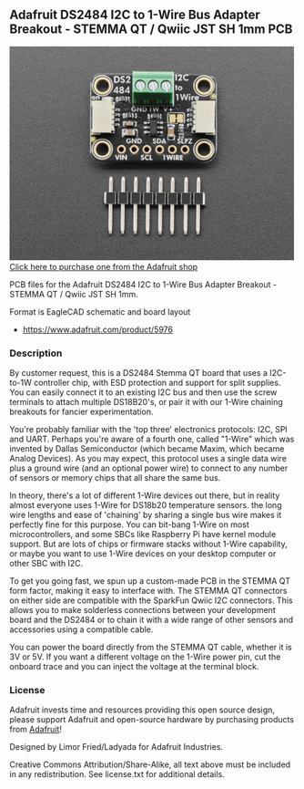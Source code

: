 ## Adafruit DS2484 I2C to 1-Wire Bus Adapter Breakout - STEMMA QT / Qwiic JST SH 1mm PCB

<a href="http://www.adafruit.com/products/5976"><img src="assets/5976.jpg?raw=true" width="500px"><br/>
Click here to purchase one from the Adafruit shop</a>

PCB files for the Adafruit DS2484 I2C to 1-Wire Bus Adapter Breakout - STEMMA QT / Qwiic JST SH 1mm. 

Format is EagleCAD schematic and board layout
* https://www.adafruit.com/product/5976

### Description

By customer request, this is a DS2484 Stemma QT board that uses a I2C-to-1W controller chip, with ESD protection and support for split supplies. You can easily connect it to an existing I2C bus and then use the screw terminals to attach multiple DS18B20's, or pair it with our 1-Wire chaining breakouts for fancier experimentation.

You're probably familiar with the 'top three' electronics protocols: I2C, SPI and UART. Perhaps you're aware of a fourth one, called "1-Wire" which was invented by Dallas Semiconductor (which became Maxim, which became Analog Devices). As you may expect, this protocol uses a single data wire plus a ground wire (and an optional power wire) to connect to any number of sensors or memory chips that all share the same bus.

In theory, there's a lot of different 1-Wire devices out there, but in reality almost everyone uses 1-Wire for DS18b20 temperature sensors. the long wire lengths and ease of 'chaining' by sharing a single bus wire makes it perfectly fine for this purpose. You can bit-bang 1-Wire on most microcontrollers, and some SBCs like Raspberry Pi have kernel module support. But are lots of chips or firmware stacks without 1-Wire capability, or maybe you want to use 1-Wire devices on your desktop computer or other SBC with I2C.

To get you going fast, we spun up a custom-made PCB in the STEMMA QT form factor, making it easy to interface with. The STEMMA QT connectors on either side are compatible with the SparkFun Qwiic I2C connectors. This allows you to make solderless connections between your development board and the DS2484 or to chain it with a wide range of other sensors and accessories using a compatible cable.

You can power the board directly from the STEMMA QT cable, whether it is 3V or 5V. If you want a different voltage on the 1-Wire power pin, cut the onboard trace and you can inject the voltage at the terminal block.

### License

Adafruit invests time and resources providing this open source design, please support Adafruit and open-source hardware by purchasing products from [Adafruit](https://www.adafruit.com)!

Designed by Limor Fried/Ladyada for Adafruit Industries.

Creative Commons Attribution/Share-Alike, all text above must be included in any redistribution. 
See license.txt for additional details.
